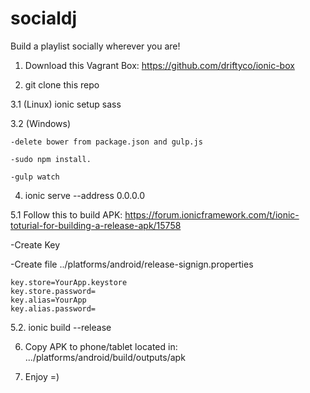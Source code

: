 # socialdj
Build a playlist socially wherever you are! 

1. Download this Vagrant Box: https://github.com/driftyco/ionic-box

2. git clone this repo

3.1 (Linux) ionic setup sass

3.2 (Windows) 
    
    -delete bower from package.json and gulp.js 
    
    -sudo npm install.
    
    -gulp watch
  
4. ionic serve --address 0.0.0.0 

5.1 Follow this to build APK: https://forum.ionicframework.com/t/ionic-toturial-for-building-a-release-apk/15758

  -Create Key

  -Create file ../platforms/android/release-signign.properties 

    key.store=YourApp.keystore
    key.store.password=
    key.alias=YourApp
    key.alias.password=

5.2. ionic build --release

6. Copy APK to phone/tablet located in: .../platforms/android/build/outputs/apk

7. Enjoy =)
